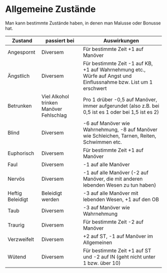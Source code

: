 # Allgemeine Zustände

Man kann bestimmte Zustände haben, in denen man Malusse oder Bonusse hat.

| Zustand | passiert bei | Auswirkungen |
| -------- | ------------ | -------------- |
| Angespornt | Diversem | Für bestimmte Zeit +1 auf Manöver |
| Ängstlich | Diversem | Für bestimmte Zeit -1 auf KB, +1 auf Wahrnehmung etc., Würfe auf Angst und Einflussnahme bzw. List um 1 erschwert |
| Betrunken | Viel Alkohol trinken Manöver Fehlschlag | Pro 1 drüber -0,5 auf Manöver, immer aufgerundet (also z.B. bei 0,5 ist es 1 oder bei 1,5 ist es 2) |
| Blind | Diversem | -6 auf Manöver wie Wahrnehmung, -8 auf Manöver wie Schleichen, Tarnen, Reiten, Schwimmen etc. |
| Euphorisch | Diversem | Für bestimmte Zeit +1 auf Manöver |
| Faul | Diversem | -1 auf alle Manöver |
| Nervös | Diversem | -1 auf alle Manöver (-2 auf Manöver, die mit anderen lebenden Wesen zu tun haben) |
| Heftig Beleidigt | Beleidigt werden | -3 auf alle Manöver mit lebenden Wesen, +1 auf den OB |
| Taub | Diversem | -3 auf Manöver wie Wahrnehmung |
| Traurig | Diversem | Für bestimmte Zeit -2 auf Manöver |
| Verzweifelt | Diversem | +2 auf ST, -1 auf Manöver im Allgemeinen |
| Wütend | Diversem | Für bestimmte Zeit +1 auf ST und -2 auf IN (geht nicht unter 1 bzw. über 10) |

